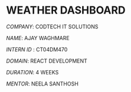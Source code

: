 # WEATHER DASHBOARD

*COMPANY*: CODTECH IT SOLUTIONS

*NAME*: AJAY WAGHMARE

*INTERN ID* : CT04DM470

*DOMAIN*: REACT DEVELOPMENT

*DURATION*: 4 WEEKS

*MENTOR*: NEELA SANTHOSH

